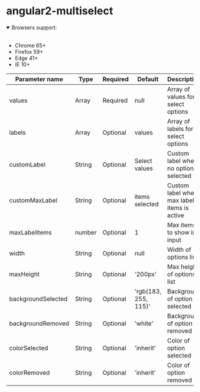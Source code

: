 # angular2-multiselect

<details open>
<summary>Browsers support:</summary>
<br>
  <ul>
    <li>Chrome 65+</li>
    <li>Firefox 59+</li>
    <li>Edge 41+</li>
    <li>IE 10+</li>
  </ul>
</details>


Parameter name | Type | Required | Default | Description
-------------- | ---- | -------- | ------- | -----------
values | Array | Required | null | Array of values for select options 
labels | Array | Optional | values | Array of labels for select options
customLabel | String | Optional | Select values | Custom label when no option is selected
customMaxLabel | String | Optional | items selected | Custom label when max label items is active
maxLabelItems | number | Optional | 1 | Max items to show in input
width | String | Optional | null | Width of options list
maxHeight | String | Optional | '200px' | Max height of options list
backgroundSelected | String | Optional | 'rgb(183, 255, 115)' | Background of option selected
backgroundRemoved | String | Optional | 'white' | Background of option removed
colorSelected | String | Optional | 'inherit' | Color of option selected
colorRemoved | String | Optional | 'inherit' | Color of option removed

